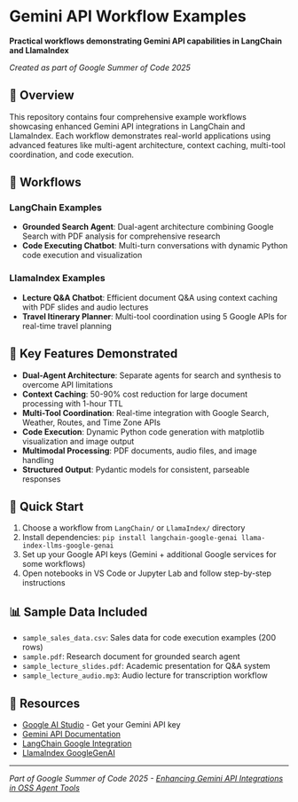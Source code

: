 # Gemini API Workflow Examples

**Practical workflows demonstrating Gemini API capabilities in LangChain and LlamaIndex**

*Created as part of Google Summer of Code 2025*

## 🎯 Overview

This repository contains four comprehensive example workflows showcasing enhanced Gemini API integrations in LangChain and LlamaIndex. Each workflow demonstrates real-world applications using advanced features like multi-agent architecture, context caching, multi-tool coordination, and code execution.

## 📁 Workflows

### LangChain Examples
- **Grounded Search Agent**: Dual-agent architecture combining Google Search with PDF analysis for comprehensive research
- **Code Executing Chatbot**: Multi-turn conversations with dynamic Python code execution and visualization

### LlamaIndex Examples  
- **Lecture Q&A Chatbot**: Efficient document Q&A using context caching with PDF slides and audio lectures
- **Travel Itinerary Planner**: Multi-tool coordination using 5 Google APIs for real-time travel planning

## 🚀 Key Features Demonstrated

- **Dual-Agent Architecture**: Separate agents for search and synthesis to overcome API limitations
- **Context Caching**: 50-90% cost reduction for large document processing with 1-hour TTL
- **Multi-Tool Coordination**: Real-time integration with Google Search, Weather, Routes, and Time Zone APIs
- **Code Execution**: Dynamic Python code generation with matplotlib visualization and image output
- **Multimodal Processing**: PDF documents, audio files, and image handling
- **Structured Output**: Pydantic models for consistent, parseable responses

## 🔧 Quick Start

1. Choose a workflow from `LangChain/` or `LlamaIndex/` directory
2. Install dependencies: `pip install langchain-google-genai llama-index-llms-google-genai`
3. Set up your Google API keys (Gemini + additional Google services for some workflows)
4. Open notebooks in VS Code or Jupyter Lab and follow step-by-step instructions

## 📊 Sample Data Included

- `sample_sales_data.csv`: Sales data for code execution examples (200 rows)
- `sample.pdf`: Research document for grounded search agent
- `sample_lecture_slides.pdf`: Academic presentation for Q&A system
- `sample_lecture_audio.mp3`: Audio lecture for transcription workflow

## 🔗 Resources

- [Google AI Studio](https://aistudio.google.com/) - Get your Gemini API key
- [Gemini API Documentation](https://ai.google.dev/docs)
- [LangChain Google Integration](https://python.langchain.com/api_reference/google_genai/chat_models/langchain_google_genai.chat_models.ChatGoogleGenerativeAI.html)
- [LlamaIndex GoogleGenAI](https://docs.llamaindex.ai/en/stable/examples/llm/google_genai/)

---

*Part of Google Summer of Code 2025 - [Enhancing Gemini API Integrations in OSS Agent Tools](https://summerofcode.withgoogle.com/programs/2025/projects/GZnZhIEh)*
